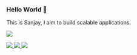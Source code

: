 ### Hello World 👋

This is Sanjay, I aim to build scalable applications.

<img src="https://github-readme-stats.vercel.app/api?username=Coding-Maniac&show_icons=true&hide_border=true&count_private=true&theme=dark" />
<!-- <img src="https://github-readme-stats.vercel.app/api/top-langs/?username=Coding-Maniac&layout=compact)](https://github.com/anuraghazra/github-readme-stats" /> -->

<p>
	<a href="https://www.linkedin.com/in/sanjay-kapilesh/">
        <img src="https://img.shields.io/badge/LinkedIn--_.svg?style=social&logo=linkedin" />
    </a>
    <a href="https://www.instagram.com/sanjay_kapilesh/">
        <img src="https://img.shields.io/badge/Instagram--_.svg?style=social&logo=instagram" />
    </a>
    <a href="mailto:ufoundsanjay@gmail.com">
        <img src="https://img.shields.io/badge/Mail--_.svg?style=social&logo=gmail" />
    </a>
</p>
